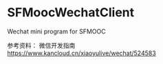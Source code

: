 # SFMoocWechatClient
Wechat mini program for SFMOOC


参考资料：
微信开发指南
https://www.kancloud.cn/xiaoyulive/wechat/524583
